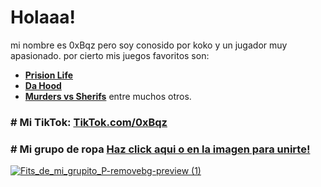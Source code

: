 # Holaaa!
mi nombre es 0xBqz pero soy conosido por koko y un jugador muy apasionado. por cierto mis juegos favoritos son:
* [**Prision Life**](https://www.roblox.com/games/155615604/Prison-Life)
* [**Da Hood**](https://www.roblox.com/games/2788229376/Da-Hood)
* [**Murders vs Sherifs**](https://www.roblox.com/games/5154858502/Murderers-vs-Sheriffs)
entre muchos otros.
### # Mi TikTok: [**TikTok.com/0xBqz**](https://www.tiktok.com/@vsmpiresx)
### # Mi grupo de ropa [**Haz click aqui o en la imagen para unirte!**](https://www.roblox.com/groups/16050055/0xBzq-gang)
[![Fits_de_mi_grupito_P-removebg-preview (1)](https://user-images.githubusercontent.com/97072588/235334687-70c41b7a-6a36-4149-bf13-4931cbb7ae79.png)](https://www.roblox.com/groups/16050055/0xBzq-gang)
